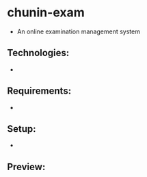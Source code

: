 # chunin-exam
- An online examination management system

## Technologies:
- 

## Requirements: 
- 

## Setup:
- 

## Preview:
